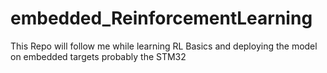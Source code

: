 # embedded_ReinforcementLearning
This Repo will follow me while learning RL Basics and deploying the model on embedded targets probably the STM32

